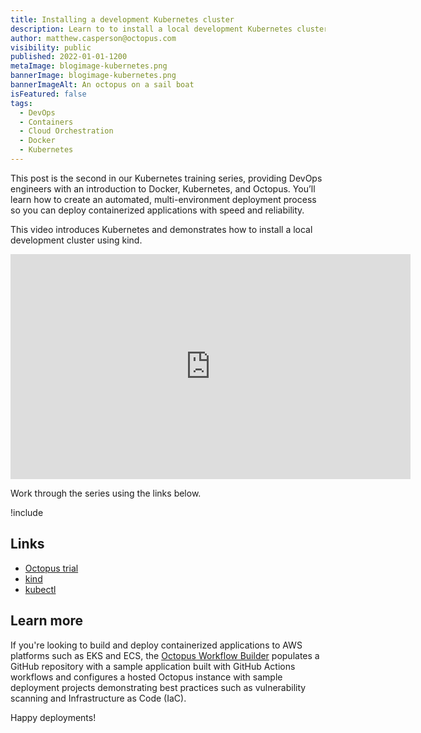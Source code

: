 ```yaml
---
title: Installing a development Kubernetes cluster
description: Learn to to install a local development Kubernetes cluster with kind.
author: matthew.casperson@octopus.com
visibility: public
published: 2022-01-01-1200
metaImage: blogimage-kubernetes.png
bannerImage: blogimage-kubernetes.png
bannerImageAlt: An octopus on a sail boat
isFeatured: false
tags: 
  - DevOps
  - Containers
  - Cloud Orchestration
  - Docker 
  - Kubernetes
---
```


This post is the second in our Kubernetes training series, providing DevOps engineers with an introduction to Docker, Kubernetes, and Octopus. You’ll learn how to create an automated, multi-environment deployment process so you can deploy containerized applications with speed and reliability.  

This video introduces Kubernetes and demonstrates how to install a local development cluster using kind.

<p style="text-align:center"><iframe src="https://fast.wistia.net/embed/iframe/toym6obhxl?videoFoam=true" title="section2 Video" allow="autoplay; fullscreen" allowtransparency="true" frameborder="0" scrolling="no" class="wistia_embed" name="wistia_embed" msallowfullscreen width="640px" height="360px"></iframe></p>

Work through the series using the links below.

!include <k8s-training-toc>

## Links

* [Octopus trial](https://octopus.com/start)
* [kind](https://oc.to/LY8fg0)
* [kubectl](https://oc.to/oN6lx6)

## Learn more

If you're looking to build and deploy containerized applications to AWS platforms such as EKS and ECS, the [Octopus Workflow Builder](https://octopusworkflowbuilder.octopus.com/#/) populates a GitHub repository with a sample application built with GitHub Actions workflows and configures a hosted Octopus instance with sample deployment projects demonstrating best practices such as vulnerability scanning and Infrastructure as Code (IaC). 

Happy deployments! 
